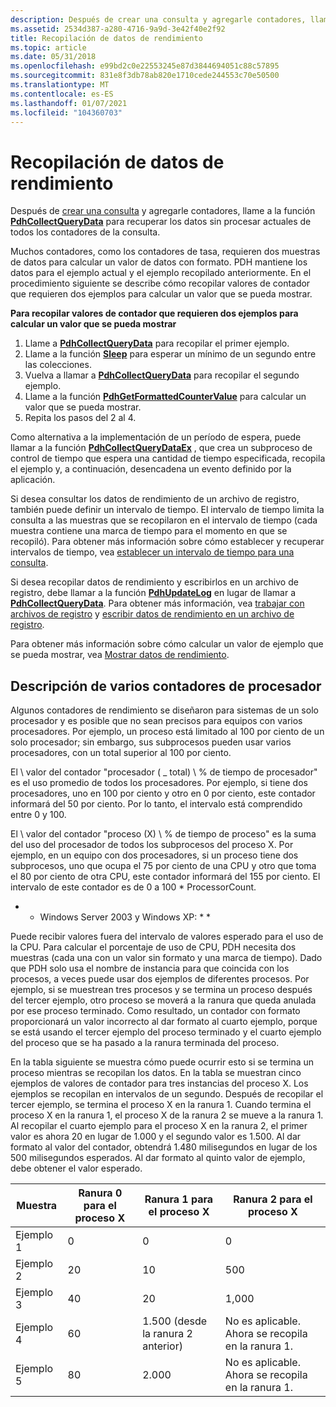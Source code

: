 ```yaml
---
description: Después de crear una consulta y agregarle contadores, llame a la función PdhCollectQueryData para recuperar los datos sin procesar actuales de todos los contadores de la consulta.
ms.assetid: 2534d387-a280-4716-9a9d-3e42f40e2f92
title: Recopilación de datos de rendimiento
ms.topic: article
ms.date: 05/31/2018
ms.openlocfilehash: e99bd2c0e22553245e87d3844694051c88c57895
ms.sourcegitcommit: 831e8f3db78ab820e1710cede244553c70e50500
ms.translationtype: MT
ms.contentlocale: es-ES
ms.lasthandoff: 01/07/2021
ms.locfileid: "104360703"
---
```

# <a name="collecting-performance-data"></a>Recopilación de datos de rendimiento

Después de [crear una consulta](creating-a-query.md) y agregarle contadores, llame a la función [**PdhCollectQueryData**](/windows/desktop/api/Pdh/nf-pdh-pdhcollectquerydata) para recuperar los datos sin procesar actuales de todos los contadores de la consulta.

Muchos contadores, como los contadores de tasa, requieren dos muestras de datos para calcular un valor de datos con formato. PDH mantiene los datos para el ejemplo actual y el ejemplo recopilado anteriormente. En el procedimiento siguiente se describe cómo recopilar valores de contador que requieren dos ejemplos para calcular un valor que se pueda mostrar.

**Para recopilar valores de contador que requieren dos ejemplos para calcular un valor que se pueda mostrar**

1.  Llame a [**PdhCollectQueryData**](/windows/desktop/api/Pdh/nf-pdh-pdhcollectquerydata) para recopilar el primer ejemplo.
2.  Llame a la función [**Sleep**](/windows/desktop/api/synchapi/nf-synchapi-sleep) para esperar un mínimo de un segundo entre las colecciones.
3.  Vuelva a llamar a [**PdhCollectQueryData**](/windows/desktop/api/Pdh/nf-pdh-pdhcollectquerydata) para recopilar el segundo ejemplo.
4.  Llame a la función [**PdhGetFormattedCounterValue**](/windows/desktop/api/Pdh/nf-pdh-pdhgetformattedcountervalue) para calcular un valor que se pueda mostrar.
5.  Repita los pasos del 2 al 4.

Como alternativa a la implementación de un período de espera, puede llamar a la función [**PdhCollectQueryDataEx**](/windows/desktop/api/Pdh/nf-pdh-pdhcollectquerydataex) , que crea un subproceso de control de tiempo que espera una cantidad de tiempo especificada, recopila el ejemplo y, a continuación, desencadena un evento definido por la aplicación.

Si desea consultar los datos de rendimiento de un archivo de registro, también puede definir un intervalo de tiempo. El intervalo de tiempo limita la consulta a las muestras que se recopilaron en el intervalo de tiempo (cada muestra contiene una marca de tiempo para el momento en que se recopiló). Para obtener más información sobre cómo establecer y recuperar intervalos de tiempo, vea [establecer un intervalo de tiempo para una consulta](setting-a-time-range-for-a-query.md).

Si desea recopilar datos de rendimiento y escribirlos en un archivo de registro, debe llamar a la función [**PdhUpdateLog**](/windows/desktop/api/Pdh/nf-pdh-pdhupdateloga) en lugar de llamar a [**PdhCollectQueryData**](/windows/desktop/api/Pdh/nf-pdh-pdhcollectquerydata). Para obtener más información, vea [trabajar con archivos de registro](working-with-log-files.md) y [escribir datos de rendimiento en un archivo de registro](writing-performance-data-to-a-log-file.md).

Para obtener más información sobre cómo calcular un valor de ejemplo que se pueda mostrar, vea [Mostrar datos de rendimiento](displaying-performance-data.md).

## <a name="understanding-multiple-processor-counters"></a>Descripción de varios contadores de procesador

Algunos contadores de rendimiento se diseñaron para sistemas de un solo procesador y es posible que no sean precisos para equipos con varios procesadores. Por ejemplo, un proceso está limitado al 100 por ciento de un solo procesador; sin embargo, sus subprocesos pueden usar varios procesadores, con un total superior al 100 por ciento.

El \\ valor del contador "procesador ( \_ total) \\ % de tiempo de procesador" es el uso promedio de todos los procesadores. Por ejemplo, si tiene dos procesadores, uno en 100 por ciento y otro en 0 por ciento, este contador informará del 50 por ciento. Por lo tanto, el intervalo está comprendido entre 0 y 100.

El \\ valor del contador "proceso (X) \\ % de tiempo de proceso" es la suma del uso del procesador de todos los subprocesos del proceso X. Por ejemplo, en un equipo con dos procesadores, si un proceso tiene dos subprocesos, uno que ocupa el 75 por ciento de una CPU y otro que toma el 80 por ciento de otra CPU, este contador informará del 155 por ciento. El intervalo de este contador es de 0 a 100 \* ProcessorCount.

* * Windows Server 2003 y Windows XP: * *

Puede recibir valores fuera del intervalo de valores esperado para el uso de la CPU. Para calcular el porcentaje de uso de CPU, PDH necesita dos muestras (cada una con un valor sin formato y una marca de tiempo). Dado que PDH solo usa el nombre de instancia para que coincida con los procesos, a veces puede usar dos ejemplos de diferentes procesos. Por ejemplo, si se muestrean tres procesos y se termina un proceso después del tercer ejemplo, otro proceso se moverá a la ranura que queda anulada por ese proceso terminado. Como resultado, un contador con formato proporcionará un valor incorrecto al dar formato al cuarto ejemplo, porque se está usando el tercer ejemplo del proceso terminado y el cuarto ejemplo del proceso que se ha pasado a la ranura terminada del proceso.

En la tabla siguiente se muestra cómo puede ocurrir esto si se termina un proceso mientras se recopilan los datos. En la tabla se muestran cinco ejemplos de valores de contador para tres instancias del proceso X. Los ejemplos se recopilan en intervalos de un segundo. Después de recopilar el tercer ejemplo, se termina el proceso X en la ranura 1. Cuando termina el proceso X en la ranura 1, el proceso X de la ranura 2 se mueve a la ranura 1. Al recopilar el cuarto ejemplo para el proceso X en la ranura 2, el primer valor es ahora 20 en lugar de 1.000 y el segundo valor es 1.500. Al dar formato al valor del contador, obtendrá 1.480 milisegundos en lugar de los 500 milisegundos esperados. Al dar formato al quinto valor de ejemplo, debe obtener el valor esperado.

| Muestra   | Ranura 0 para el proceso X | Ranura 1 para el proceso X           | Ranura 2 para el proceso X                     |
|----------|----------------------|--------------------------------|------------------------------------------|
| Ejemplo 1 | 0                    | 0                              | 0                                        |
| Ejemplo 2 | 20                   | 10                             | 500                                      |
| Ejemplo 3 | 40                   | 20                             | 1,000                                    |
| Ejemplo 4 | 60                   | 1.500 (desde la ranura 2 anterior) | No es aplicable. Ahora se recopila en la ranura 1. |
| Ejemplo 5 | 80                   | 2\.000                          | No es aplicable. Ahora se recopila en la ranura 1. |



 

 

 
